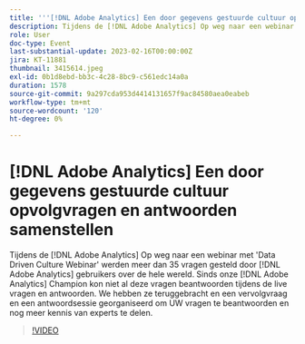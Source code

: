 ```yaml
---
title: '''[!DNL Adobe Analytics] Een door gegevens gestuurde cultuur opvolgvragen en antwoorden samenstellen'
description: Tijdens de [!DNL Adobe Analytics] Op weg naar een webinar met 'Data Driven Culture Webinar' werden meer dan 35 vragen gesteld door [!DNL Adobe Analytics] gebruikers over de hele wereld. Sinds onze [!DNL Adobe Analytics] Champion kon niet al deze vragen beantwoorden tijdens de live vragen en antwoorden. We hebben ze teruggebracht en een vervolgvraag en een antwoordsessie georganiseerd om UW vragen te beantwoorden en nog meer kennis van experts te delen.
role: User
doc-type: Event
last-substantial-update: 2023-02-16T00:00:00Z
jira: KT-11881
thumbnail: 3415614.jpeg
exl-id: 0b1d8ebd-bb3c-4c28-8bc9-c561edc14a0a
duration: 1578
source-git-commit: 9a297cda953d4414131657f9ac84580aea0eabeb
workflow-type: tm+mt
source-wordcount: '120'
ht-degree: 0%

---
```


# [!DNL Adobe Analytics] Een door gegevens gestuurde cultuur opvolgvragen en antwoorden samenstellen

Tijdens de [!DNL Adobe Analytics] Op weg naar een webinar met &#39;Data Driven Culture Webinar&#39; werden meer dan 35 vragen gesteld door [!DNL Adobe Analytics] gebruikers over de hele wereld. Sinds onze [!DNL Adobe Analytics] Champion kon niet al deze vragen beantwoorden tijdens de live vragen en antwoorden. We hebben ze teruggebracht en een vervolgvraag en een antwoordsessie georganiseerd om UW vragen te beantwoorden en nog meer kennis van experts te delen.

>[!VIDEO](https://video.tv.adobe.com/v/3415614/?quality=12&learn=on)
